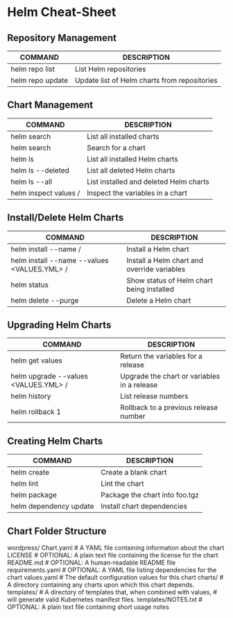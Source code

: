 # Helm Cheat-Sheet
## Repository Management
COMMAND | DESCRIPTION
---|---
helm repo list | List Helm repositories
helm repo update | Update list of Helm charts from repositories

## Chart Management
COMMAND | DESCRIPTION
---|---
helm search | List all installed charts
helm search <CHARTNAME> | Search for a chart
helm ls | List all installed Helm charts
helm ls --deleted | List all deleted Helm charts
helm ls --all | List installed and deleted Helm charts
helm inspect values <REPO>/<CHART> | Inspect the variables in a chart

## Install/Delete Helm Charts
COMMAND | DESCRIPTION
---|---
helm install --name <NAME> <REPO>/<CHART> | Install a Helm chart
helm install --name <NAME> --values <VALUES.YML> <REPO>/<CHART> | Install a Helm chart and override variables
helm status <NAME> | Show status of Helm chart being installed
helm delete --purge <NAME> | Delete a Helm chart

## Upgrading Helm Charts
COMMAND | DESCRIPTION
---|---
helm get values <NAME> | Return the variables for a release
helm upgrade --values <VALUES.YML> <NAME> <REPO>/<CHART> | Upgrade the chart or variables in a release
helm history <NAME> | List release numbers
helm rollback <NAME> 1 | Rollback to a previous release number

## Creating Helm Charts
COMMAND | DESCRIPTION
---|---
helm create <NAME> | Create a blank chart
helm lint <NAME> | Lint the chart
helm package <NAME> | Package the chart into foo.tgz
helm dependency update | Install chart dependencies

## Chart Folder Structure

wordpress/
  Chart.yaml          # A YAML file containing information about the chart
  LICENSE             # OPTIONAL: A plain text file containing the license for the chart
  README.md           # OPTIONAL: A human-readable README file
  requirements.yaml   # OPTIONAL: A YAML file listing dependencies for the chart
  values.yaml         # The default configuration values for this chart
  charts/             # A directory containing any charts upon which this chart depends.
  templates/          # A directory of templates that, when combined with values,
                      # will generate valid Kubernetes manifest files.
  templates/NOTES.txt # OPTIONAL: A plain text file containing short usage notes


